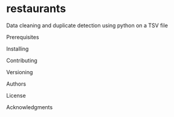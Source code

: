 # restaurants
Data cleaning and duplicate detection using python on a TSV file


Prerequisites

Installing

Contributing

Versioning

Authors

License

Acknowledgments